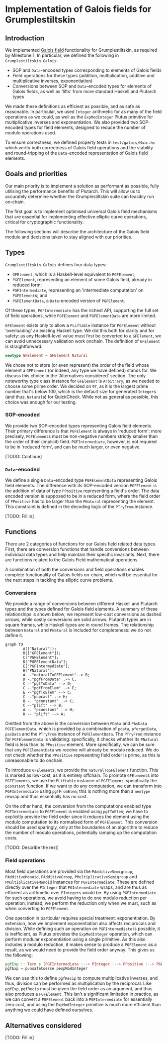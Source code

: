 # Implementation of Galois fields for Grumplestiltskin

## Introduction

We implemented [Galois field][galois-field] functionality for Grumplestiltskin,
as required by Milestone 1. In particular, we defined the following in
`Grumplestiltskin.Galois`:

* SOP and `Data`-encoded types corresponding to elements of Galois fields
* Field operations for these types (addition, multiplication, additive and
  multiplicative inverses, exponentiation)
* Conversions between SOP and `Data`-encoded types for elements of Galois
  fields, as well as 'lifts' from more standard Haskell and Plutarch types

We made these definitions as efficient as possible, and as safe as reasonable.
In particular, we used `Integer` arithmetic for as many of the field operations
as we could, as well as the `ExpModInteger` Plutus primitive for multiplicative
inverses and exponentiation. We also provided two SOP-encoded types for field
elements, designed to reduce the number of modulo operations used.

To ensure correctness, we defined property tests in `test/galois/Main.hs` which
verify both correctness of Galois field operations and the stability and
round-tripping of the `Data`-encoded representation of Galois field elements.

## Goals and priorities

Our main priority is to implement a solution as performant as possible, fully utilising the performance benefits of Plutarch. This will allow us to accurately determine whether the Grumplestiltskin suite can feasibly run on-chain.

The first goal is to implement optimised universal Galois field mechanisms that are essential for implementing effective elliptic curve operations, critical for cryptographic functionality.

The following sections will describe the architecture of the Galois field module and decisions taken to stay aligned with our priorities.

## Types

`Grumplestiltskin.Galois` defines four data types:

* `GFElement`, which is a Haskell-level equivalent to `PGFElement`;
* `PGFElement`, representing an element of some Galois field, already in reduced
  form;
* `PGFIntermediate`, representing an 'intermediate computation' on
  `PGFElement`s; and
* `PGFElementData`, a `Data`-encoded version of `PGFElement`.

Of these types, `PGFIntermediate` has the richest API, supporting the full set
of field operations, while `PGFElement` and `PGFElementData` are more limited.

`GFElement` exists only to allow a `PLiftable` instance for `PGFElement` without
'overloading' an existing Haskell type. We did this both for clarity and for
safety: as any Haskell-level value must first be converted to a `GFElement`, we
can avoid unnecessary validation work onchain. The definition of `GFElement` is
straightforward:

```haskell
newtype GFElement = GFElement Natural
```

We chose not to store (or even represent) the order of the field whose element a
`GFElement` (or indeed, any type we have defined) stands for. We discuss this
choice in the 'Alternatives considered' section. The only noteworthy type class
instance for `GFElement` is `Arbitrary`, as we needed to choose some prime
order. We decided on `97`, as it is the largest prime number that's below 100,
which is the default size for generated `Integer`s (and thus, `Natural`s) for
QuickCheck. While not as general as possible, this choice was enough for our
testing.

### SOP-encoded

We provide two SOP-encoded types representing Galois field elements. Their
primary difference is that `PGFElement` is always in 'reduced form': more
precisely, `PGFElement`s must be non-negative numbers strictly smaller than the
order of their (implicit) field. `PGFIntermediate`, however, is not required to
be in 'reduced form', and can be much larger, or even negative.

[TODO: Continue]

### `Data`-encoded

We define a single `Data`-encoded type `PGFElementData` representing Galois field elements. The difference with its SOP-encoded version `PGFElement` is the addition of data of type `PPositive` representing a field's order. The data encoded version is supposed to be in a reduced form, where the field order of `PPositive` has to be larger than the `PNatural` representing the element. This constraint is defined in the decoding logic of the `PTryFrom` instance.

[TODO: Fill in]

## Functions

There are 2 categories of functions for our Galois field related data types. First, there are conversion functions that handle conversions between individual data types and help maintain their specific invariants. Next, there are functions related to the Galois Field mathematical operations.

A combination of both the conversions and field operations enables complete functionality of Galois fields on-chain, which will be essential for the next steps in tackling the elliptic curve problems.

### Conversions

We provide a range of conversions between different Haskell and Plutarch types
and the types defined for Galois field elements. A summary of these
relationships is shown below; we represent low-cost conversions as dashed
arrows, while costly conversions are solid arrows. Plutarch types are in square
frames, while Haskell types are in round frames. The relationship between
`Natural` and `PNatural` is included for completeness: we do not define it.

```mermaid
graph TD
        A(["Natural"]);
        B(["GFElement"]);
        C["PGFElement"];
        D["PGFElementData"];
        E["PGFIntermediate"];
        H["PNatural"];
        A -."naturalToGFElement".-> B;
        D -."pgfFromData" .-> C;
        C --"pgfToData" --> D;
        C -."pgfFromElem" .-> E;
        E --"pgfToElem" --> C;
        C -."pupcast" .-> H;
        B -. "pconstant" .-> C;
        C --"plift" --> B;
        A -. "pconstant" .-> H;
        H -- "plift" --> A;
```

Omitted from the above is the conversion between `PData` and `PAsData
PGFElementData`, which is provided by a combination of `pdata`, `pforgetData`,
`pasData` and the `PTryFrom` instance of `PGFElementData`. The `PTryFrom`
instance for `PGFElementData` is validating: specifically, it checks whether its
`PNatural` field is less than its `PPositive` element. More specifically, we can
be sure that any `PGFElementData` we receive will already be modulo reduced. We
do not check whether the `PPositive` representing field order is prime, as this
is unreasonable to do onchain.

To introduce `GFElement`s, we provide the `naturalToGFElement` function. This is
marked as low-cost, as it is entirely offchain. To promote `GFElement`s into
`PGFElement`s, we use the `PLiftable` instance of `PGFElement`, specifically the
`pconstant` function. If we want to do any computation, we can transform into
`PGFIntermediate` using `pgfFromElem`; this is nothing more than a `newtype`
rewrap and thus essentially has no cost. 

On the other hand, the conversion from the computations enabled type `PGFIntermediate` to `PGFElement` is enabled using `pgfToElem`; we have to explicitly provide the field order since it reduces the element using the modulo computation to its normalised form of `PGFElement`. This conversion should be used sparingly, only at the boundaries of an algorithm to reduce the number of modulo operations, potentially ramping up the computation costs. 

[TODO: Describe the rest]

### Field operations

Most field operations are provided via the `PAdditiveSemigroup`,
`PAdditiveMonoid`, `PAdditiveGroup`, `PMultiplicativeSemigroup` and
`PMultiplicativeMonoid` instances for `PGFIntermediate`. These are 
defined directly over the `PInteger` that `PGIntermediate` wraps, and are thus
as efficient as arithmetic over `PInteger`s would be. By using `PGFIntermediate`
for such operations, we avoid having to do one modulo reduction per operation;
instead, we perform the reduction only when we must, such as when converting to
`PGFElement`.

One operation in particular requires special treatment: exponentiation. By
extension, how we implement exponentiation also affects reciprocals and
division. While defining such an operation on `PGFIntermediate` is possible, it
is inefficient, as Plutus provides the `ExpModInteger` operation, which can
perform modular exponentiation using a single primitive. As this also includes a
modulo reduction, it makes sense to produce a `PGFElement` as a result, as we
would need to provide the field order anyway. This gives us the following:

```haskell
pgfExp :: Term s (PGFIntermediate :--> PInteger :--> PPositive :--> PGFElement)
pgfExp = punsafeCoerce pexpModInteger
```

We can use this to define `pgfRecip` to compute multiplicative inverses, and
thus, division can be performed as multiplication by the reciprocal. Like
`pgfExp`, `pgfRecip` must be given the field order as an argument, and thus also
produces a `PGFElement`. This isn't a significant limitation in practice, as we
can convert a `PGFElement` back into a `PGFIntermediate` for essentially zero
cost, and using the `ExpModInteger` primitive is much more efficient than
anything we could have defined ourselves. 

## Alternatives considered

[TODO: Fill in]

[galois-field]: https://en.wikipedia.org/wiki/Finite_field
